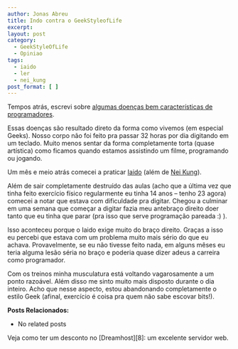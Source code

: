 ```yaml
---
author: Jonas Abreu
title: Indo contra o GeekStyleofLife
excerpt:
layout: post
category:
  - GeekStyleOfLife
  - Opiniao
tags:
  - iaido
  - ler
  - nei_kung
post_format: [ ]
---
```

Tempos atrás, escrevi sobre [algumas doenças bem características de programadores][1]. 

Essas doenças são resultado direto da forma como vivemos (em especial Geeks). Nosso corpo não foi feito pra passar 32 horas por dia digitando em um teclado. Muito menos sentar da forma completamente torta (quase artística) como ficamos quando estamos assistindo um filme, programando ou jogando.

Um mês e meio atrás comecei a praticar [Iaido][2] (além de [Nei Kung][3]). 

Além de sair completamente destruído das aulas (acho que a última vez que tinha feito exercício físico regularmente eu tinha 14 anos – tenho 23 agora) comecei a notar que estava com dificuldade pra digitar. Chegou a culminar em uma semana que começar a digitar fazia meu antebraço direito doer tanto que eu tinha que parar (pra isso que serve programação pareada :) ).

Isso aconteceu porque o Iaido exige muito do braço direito. Graças a isso eu percebi que estava com um problema muito mais sério do que eu achava. Provavelmente, se eu não tivesse feito nada, em alguns mêses eu teria alguma lesão séria no braço e poderia quase dizer adeus a carreira como programador.

Com os treinos minha musculatura está voltando vagarosamente a um ponto razoável. Além disso me sinto muito mais disposto durante o dia inteiro. Acho que nesse aspecto, estou abandonando completamente o estilo Geek (afinal, exercício é coisa pra quem não sabe escovar bits!).

**Posts Relacionados:** 
*   No related posts










Veja como ter um desconto no [Dreamhost][8]: um excelente servidor web.

 [1]: http://vidageek.net/2007/08/29/o-mal-dos-programadores/
 [2]: http://www.bodhidharma.com.br/portugues/iaido.htm
 [3]: http://www.bodhidharma.com.br/portugues/neikung.htm





